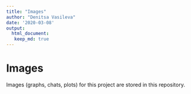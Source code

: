 ```yaml
---
title: "Images"
author: "Denitsa Vasileva"
date: '2020-03-08'
output:
  html_document:
   keep_md: true
---
```


# Images

Images (graphs, chats, plots) for this project are stored in this repository.
